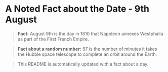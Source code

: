 
# A Noted Fact about the Date - 9th August

> **Fact:** August 9th is the day in 1810 that Napoleon annexes Westphalia as part of the First French Empire.

> **Fact about a random number:** 97 is the number of minutes it takes the Hubble space telescope to complete an orbit around the Earth.

> This README is automatically updated with a fact about a day.
